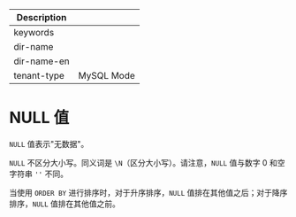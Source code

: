 | Description   |                 |
|---------------|-----------------|
| keywords      |                 |
| dir-name      |                 |
| dir-name-en   |                 |
| tenant-type   | MySQL Mode      |

# NULL 值

`NULL` 值表示"无数据"。

`NULL` 不区分大小写。同义词是 `\N`（区分大小写）。请注意，`NULL` 值与数字 0 和空字符串 `''` 不同。

当使用 `ORDER BY` 进行排序时，对于升序排序，`NULL` 值排在其他值之后；对于降序排序，`NULL` 值排在其他值之前。

